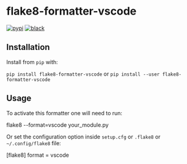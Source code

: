 # flake8-formatter-vscode

[![pypi][pypi-badge]](https://pypi.org/project/flake8-formatter-vscode/)
[![black][black-badge]](https://github.com/psf/black)

[pypi-badge]: https://badgen.net/pypi/v/flake8-formatter-vscode
[black-badge]: https://badgen.net/badge/code%20style/black/black/

## Installation

Install from `pip` with:

`pip install flake8-formatter-vscode` or `pip install --user flake8-formatter-vscode`

## Usage

To activate this formatter one will need to run:

flake8 --format=vscode your_module.py

Or set the configuration option inside `setup.cfg` or `.flake8` or `~/.config/flake8` file:

[flake8]
format = vscode
